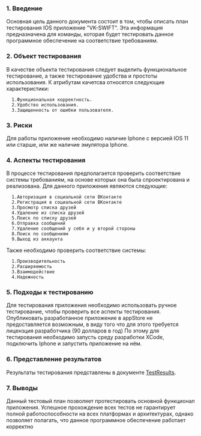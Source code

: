 ### 1. Введение

Основная цель данного документа состоит в том, чтобы описать план тестирования IOS приложение "VK-SWIFT". 
Эта информация предназначена для команды, которая будет тестировать данное программное обеспечение на соответствие требованиям.

### 2. Объект тестирования
В качестве объекта тестирования следует выделить функциональное тестирование, а также тестирование удобства и простоты использования. К атрибутам качетсва относятся следующие характеристики:

      1.Функциональная корректность.
      2.Удобство использования.
      3.Защищенность от ошибки пользователя.
### 3. Риски
Для работы приложение необходимо наличие Iphone с версией IOS 11 или старше, или же наличие эмулятора Iphone.

### 4. Аспекты тестирования
В процессе тестирования предполагается проверить соответствие системы требованиям, на основе которых она была спроектирована и реализована.
Для данного приложения являются следующие:

      1.Авторизация в социальной сети ВКонтакте
      2.Регистрация в социальной сети ВКонтакте
      3.Просмотр списка друзей
      4.Удаление из списка друзей
      5.Поиск по списку друзей
      6.Отправка сообщений
      7.Удаление сообщений у себя и у второй стороны
      8.Поиск по сообщениям
      9.Выход из аккаунта
      
 Также необходимо проверить соответствие системы:

      1.Производительность
      2.Расширяемость
      3.Взаимодействие
      4.Надежность
      
###  5. Подходы к тестированию
Для тестирования приложения необходимо использовать ручное тестирование, чтобы проверить все аспекты тестирования.
Опубликовать разработанное приложение в appStore не предоставляется возможным, в виду того что для этого требуется лицензция разработчика (90 долларов в год)
По этому для тестирования необходимо запусть среду разработки XCode, подключить Iphone и запустить приложение на нём.

### 6. Представление результатов
Результаты тестирования представлены в документе  [TestResults](https://github.com/ggnsta/VK-SWFIT/blob/master/Test/Test%20Result.md).

### 7. Выводы
Данный тестовый план позволяет протестировать основной функционал приложения. 
Успешное прохождение всех тестов не гарантирует полной работоспособности на всех платформах и архитектурах, однако позволяет полагать, 
что данное программное обеспечение работает корректно
